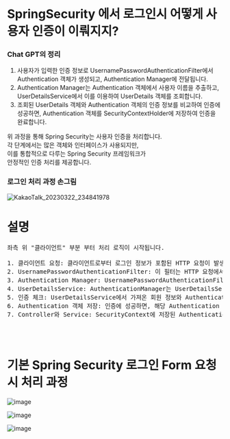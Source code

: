# SpringSecurity 에서 로그인시 어떻게 사용자 인증이 이뤄지지?
  
### Chat GPT의 정리  

1. 사용자가 입력한 인증 정보로 UsernamePasswordAuthenticationFilter에서 Authentication 객체가 생성되고, Authentication Manager에 전달됩니다.   
2. Authentication Manager는 Authentication 객체에서 사용자 이름을 추출하고, UserDetailsService에서 이를 이용하여 UserDetails 객체를 조회합니다.   
3. 조회된 UserDetails 객체와 Authentication 객체의 인증 정보를 비교하여 인증에 성공하면, Authentication 객체를 SecurityContextHolder에 저장하여 인증을 완료합니다.   
  
위 과정을 통해 Spring Security는 사용자 인증을 처리합니다.   
각 단계에서는 많은 객체와 인터페이스가 사용되지만,   
이를 통합적으로 다루는 Spring Security 프레임워크가   
안정적인 인증 처리를 제공합니다.  
  
### 로그인 처리 과정 손그림  
    
![KakaoTalk_20230322_234841978](https://user-images.githubusercontent.com/101965836/226943270-1af66fc3-f52d-43f9-9e9a-21553cbca0ea.jpg)  
  
  
# 설명  

<pre>
좌측 위 "클라이언트" 부분 부터 처리 로직이 시작됩니다.  
  
1. 클라이언트 요청: 클라이언트로부터 로그인 정보가 포함된 HTTP 요청이 발생합니다.
2. UsernamePasswordAuthenticationFilter: 이 필터는 HTTP 요청에서 username과 password를 추출하여 Authentication 객체를 생성합니다.
3. Authentication Manager: UsernamePasswordAuthenticationFilter에서 생성된 Authentication 객체는 AuthenticationManager에게 전달됩니다.
4. UserDetailsService: AuthenticationManager는 UserDetailsService를 통해 DB나 다른 저장소에서 해당 username에 매칭되는 회원 정보를 가져옵니다.
5. 인증 체크: UserDetailsService에서 가져온 회원 정보와 Authentication 객체에 저장된 정보를 비교하여 인증이 유효한지 확인합니다.
6. Authentication 객체 저장: 인증에 성공하면, 해당 Authentication 객체는 SecurityContext에 저장됩니다.
7. Controller와 Service: SecurityContext에 저장된 Authentication 객체는 Controller의 파라미터로 전달될 수 있고, SecurityContextHolder를 통해 서비스 계층에서도 접근 가능합니다.
</pre>

<br><br>  

# 기본 Spring Security 로그인 Form 요청시 처리 과정  

![image](https://github.com/PhysicksKim/TIL/assets/101965836/4bcb7bf6-b5cd-4264-aa57-595ce67a6fb4)   
  
![image](https://github.com/PhysicksKim/TIL/assets/101965836/bb17c3ea-2ce8-4e50-88d4-ef14957a4d69)    
   
![image](https://github.com/PhysicksKim/TIL/assets/101965836/1cef84b0-a76b-490c-a0be-3252f773b307)   
